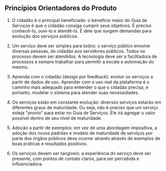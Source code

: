 Princípios Orientadores do Produto
----

1. O cidadão é o principal beneficiado: o benefício maior do Guia de Serviços é que o cidadão consiga cumprir seus objetivos. É preciso conhecê-lo, ouvi-lo e atendê-lo. É dele que surgem demandas para evolução dos serviços públicos.

2. Um serviço deve ser simples para todos: o serviço público envolve diversas pessoas, do cidadão aos servidores
públicos. Todos no processo devem ser atendidos. A tecnologia deve ser a facilitadora de processos e sempre trabalhar
para permitir a escala e automação do mesmo.

3. Aprenda com o cidadão (design por feedback): evoluir os serviços a partir de dados de uso. Aprender com o uso real da
plataforma é o caminho mais adequado para entender o que o cidadão precisa, e portanto, modelar o sistema para atender suas necessidades.

4. Os serviços estão em constante evolução: diversos serviços estarão em diferentes graus de maturidade. Ou seja, não é preciso que um serviço esteja "pronto" para estar no Guia de Serviços. Ele irá agregar o valor possível dentro de seu nível de maturidade.

5. Adoção a partir de exemplos: em vez de uma abordagem impositiva, a adoção dos novos padrões e modelo de maturidade de serviços por parte dos órgãos públicos deve ocorrer através através de exemplos de boas práticas e resultados positivos.
 
6. Os serviços devem ser tangíveis: a experiência do serviço deve ser presente, com pontos de contato claros, para ser
percebida e influenciadora.
